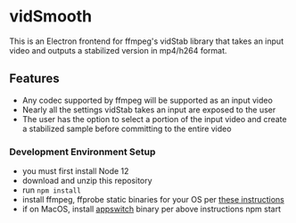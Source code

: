 # vidSmooth
This is an Electron frontend for ffmpeg's vidStab library that takes an input video and outputs a stabilized version in mp4/h264 format.
## Features
- Any codec supported by ffmpeg will be supported as an input video
- Nearly all the settings vidStab takes an input are exposed to the user
- The user has the option to select a portion of the input video and create a stabilized sample before committing to the entire video

### Development Environment Setup
- you must first install Node 12
- download and unzip this repository
- run `npm install`
- install ffmpeg, ffprobe static binaries for your OS per [these instructions](https://stackoverflow.com/questions/33152533/bundling-precompiled-binary-into-electron-app/38373289#38373289)
- if on MacOS, install [appswitch](https://github.com/nriley/appswitch) binary per above instructions
npm start
